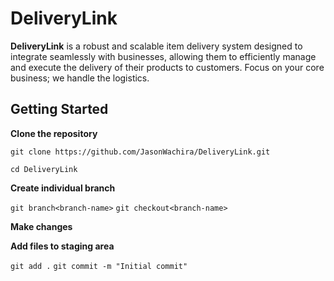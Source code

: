 # DeliveryLink
**DeliveryLink** is a robust and scalable item delivery system designed to integrate seamlessly with businesses, allowing them to efficiently manage and execute the delivery of their products to customers. Focus on your core business; we handle the logistics.

## Getting Started

**Clone the repository**

```git clone https://github.com/JasonWachira/DeliveryLink.git```

```cd DeliveryLink```

**Create individual branch**

```git branch<branch-name>```
```git checkout<branch-name>```

**Make changes**

**Add files to staging area**

```git add .```
``git commit -m "Initial commit"``
